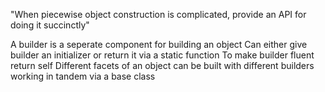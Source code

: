 "When piecewise object construction is complicated, provide an API for doing it succinctly"

A builder is a seperate component for building an object
Can either give builder an initializer or return it via a static function
To make builder fluent return self
Different facets of an object can be built with different builders working in tandem via a base class
